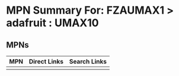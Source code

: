



# MPN Summary For: FZAUMAX1 > adafruit : UMAX10

## MPNs
  

|MPN|Direct Links|Search Links|
| :--- | :--- | :--- |
||||
